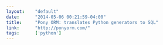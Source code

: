 ```yaml
---
layout:    "default"
date:      "2014-05-06 00:21:59-04:00"
title:     "Pony ORM: translates Python generators to SQL"
link:      "http://ponyorm.com/"
tags:      ['python']
---
```

